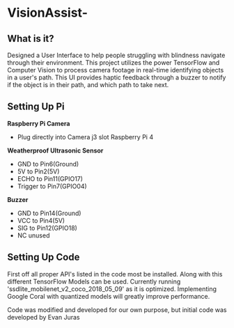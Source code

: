 # VisionAssist-

## What is it? 
Designed a User Interface to help people struggling with blindness navigate through their environment. This project utilizes the power TensorFlow and Computer Vision to process camera footage in real-time identifying objects in a user's path. This UI provides haptic feedback through a buzzer to notify if the object is in their path, and which path to take next. 

## Setting Up Pi 
**Raspberry Pi Camera**
- Plug directly into Camera j3 slot Raspberry Pi 4

**Weatherproof Ultrasonic Sensor**
- GND to Pin6(Ground)
- 5V to Pin2(5V)
- ECHO to Pin11(GPIO17)
- Trigger to Pin7(GPIO04)

**Buzzer** 
- GND to Pin14(Ground)
- VCC to Pin4(5V)
- SIG to Pin12(GPIO18)
- NC unused 

## Setting Up Code 
First off all proper API's listed in the code most be installed. Along with this different TensorFlow Models can be used. Currently running 'ssdlite_mobilenet_v2_coco_2018_05_09' as it is optimized. Implementing Google Coral with quantized models will greatly improve performance. 

Code was modified and developed for our own purpose, but initial code was developed by Evan Juras
